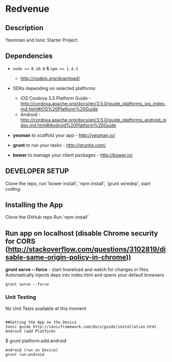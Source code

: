 # Redvenue

## Description
Yeomnan and Ionic Starter Project 

## Dependencies
- `node >= 0.10.0` & `npm >= 1.4.3`
  - http://nodejs.org/download/
- SDKs depending on selected platforms
  - iOS Cordova 3.5 Platform Guide -http://cordova.apache.org/docs/en/3.5.0/guide_platforms_ios_index.md.html#iOS%20Platform%20Guide
  - Android -http://cordova.apache.org/docs/en/3.5.0/guide_platforms_android_index.md.html#Android%20Platform%20Guide

- **yeoman** to scaffold your app - http://yeoman.io/
- **grunt** to run your tasks - http://gruntjs.com/
- **bower** to manage your client packages - http://bower.io/

## DEVELOPER SETUP
Clone the repo, run 'bower install', 'npm install', 'grunt wiredep', start coding.

## Installing the App
Clone the GitHub repo
Run 'npm install'

## Run app on localhost (disable Chrome security for CORS (http://stackoverflow.com/questions/3102819/disable-same-origin-policy-in-chrome))
**grunt serve --force** - start livereload and watch for changes in files. Automatically injects deps into index.html and opens your default browsers

```
grunt serve --force
```

### Unit Testing
No Unit Tests available at this moment
```

##Getting the App on the Device
Ionic guide http://ionicframework.com/docs/guide/installation.html
Android (add Platform)
```
$ grunt platform:add:android
```
Android (run on Device)
grunt run:android

